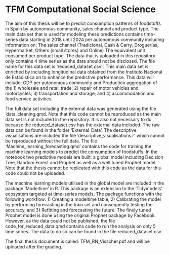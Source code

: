 # TFM Computational Social Science
The aim of this thesis will be to predict consumption patterns of foodstuffs in Spain by autonomous community, sales channel and product type. The main data set that is used for modeling these predictions contains time-series data starting in 2018 until 2024 per autonomous community including information on:
The sales channel (Tradicional, Cash & Carry, Droguerías, Hypermarket, Others (small stores) and Online)
The equivalent unit consumed per product type.
The data that is uploaded in this repository only contains 4 time series as the data should not be disclosed. The file name for this data set is ‘reduced_dataset.csv’’.
This main data set is  enriched by including longitudinal data obtained from the Instituto Nacional de Estadistica on to enhance the predictive performance. This data will include:
GDP per autonomous community and 
Production aggregation of the 1) wholesale and retail trade; 2) repair of motor vehicles and motorcycles; 3) transportation and storage; and 4) accommodation and food service activities.

The full data set including the external data was generated using the file ‘data_cleaning.qmd. Note that this code cannot be reproduced as the main data set is not included in the repository. It is also not necessary to do because the reduced_dataset.csv has the external data included. The raw data can be found in the folder ‘External_Data’.
The descriptive visualisations are included the file ‘descriptive_visualisations.r’ which cannot be reproduced without the full data. 
The file ‘Machine_learning_forecasting.qmd’ contains the code for training the machine learning models to predict the consumption of foodstuffs. In the notebook two predictive models are built: a global model including Decision Tree, Random Forest and Prophet as well as a well tuned Prophet model. Note that the thesis cannot be replicated with this code as the data for this code could not be uploaded.

The machine learning models utilised in the global model are included in the package ‘Modeltime’ in R. This package is an extension to the ’Tidymodels’ ecosystem targeted at time-series models. The package functions with the following workflow: 1) Creating a modeltime table, 2) Calibrating the model by performing forecasting in the train set and consequently testing the accuracy, and 3) Refitting and forecasting the future. The finely tuned Prophet model is done using the original Prophet package by Facebook. 
However, as the data could not be published, the file code_for_reduced_data.qmd contains code to run the analysis on only 5 time series. The data to do so can be found in the file reduced_dataset.csv

The final thesis document is called: TFM_RN_Visscher.pdf and will be uploaded after the grading.


